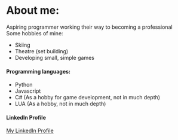 # About me:
Aspiring programmer working their way to becoming a professional  
Some hobbies of mine:
* Skiing
* Theatre (set building)
* Developing small, simple games
#### Programming languages:
* Python
* Javascript
* C# (As a hobby for game development, not in much depth)
* LUA (As a hobby, not in much depth)
#### LinkedIn Profile
[My LinkedIn Profile](https://www.linkedin.com/feed/?trk=onboarding-landing)  

